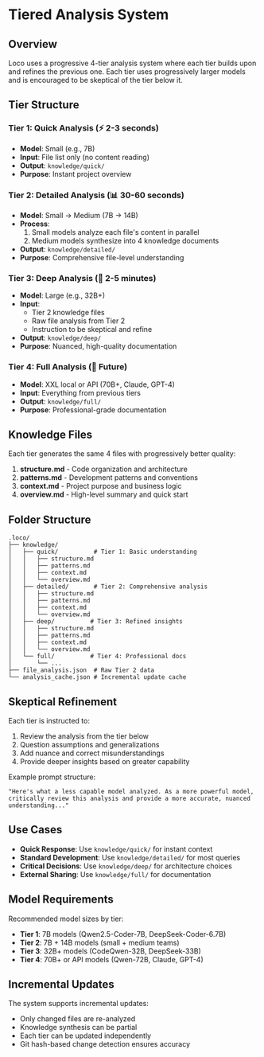 # Tiered Analysis System

## Overview

Loco uses a progressive 4-tier analysis system where each tier builds upon and refines the previous one. Each tier uses progressively larger models and is encouraged to be skeptical of the tier below it.

## Tier Structure

### Tier 1: Quick Analysis (⚡ 2-3 seconds)
- **Model**: Small (e.g., 7B)
- **Input**: File list only (no content reading)
- **Output**: `knowledge/quick/`
- **Purpose**: Instant project overview

### Tier 2: Detailed Analysis (📊 30-60 seconds)
- **Model**: Small → Medium (7B → 14B)
- **Process**:
  1. Small models analyze each file's content in parallel
  2. Medium models synthesize into 4 knowledge documents
- **Output**: `knowledge/detailed/`
- **Purpose**: Comprehensive file-level understanding

### Tier 3: Deep Analysis (💎 2-5 minutes)
- **Model**: Large (e.g., 32B+)
- **Input**: 
  - Tier 2 knowledge files
  - Raw file analysis from Tier 2
  - Instruction to be skeptical and refine
- **Output**: `knowledge/deep/`
- **Purpose**: Nuanced, high-quality documentation

### Tier 4: Full Analysis (🚀 Future)
- **Model**: XXL local or API (70B+, Claude, GPT-4)
- **Input**: Everything from previous tiers
- **Output**: `knowledge/full/`
- **Purpose**: Professional-grade documentation

## Knowledge Files

Each tier generates the same 4 files with progressively better quality:

1. **structure.md** - Code organization and architecture
2. **patterns.md** - Development patterns and conventions
3. **context.md** - Project purpose and business logic
4. **overview.md** - High-level summary and quick start

## Folder Structure

```
.loco/
├── knowledge/
│   ├── quick/          # Tier 1: Basic understanding
│   │   ├── structure.md
│   │   ├── patterns.md
│   │   ├── context.md
│   │   └── overview.md
│   ├── detailed/       # Tier 2: Comprehensive analysis
│   │   ├── structure.md
│   │   ├── patterns.md
│   │   ├── context.md
│   │   └── overview.md
│   ├── deep/          # Tier 3: Refined insights
│   │   ├── structure.md
│   │   ├── patterns.md
│   │   ├── context.md
│   │   └── overview.md
│   └── full/          # Tier 4: Professional docs
│       └── ...
├── file_analysis.json  # Raw Tier 2 data
└── analysis_cache.json # Incremental update cache
```

## Skeptical Refinement

Each tier is instructed to:
1. Review the analysis from the tier below
2. Question assumptions and generalizations
3. Add nuance and correct misunderstandings
4. Provide deeper insights based on greater capability

Example prompt structure:
```
"Here's what a less capable model analyzed. As a more powerful model, 
critically review this analysis and provide a more accurate, nuanced 
understanding..."
```

## Use Cases

- **Quick Response**: Use `knowledge/quick/` for instant context
- **Standard Development**: Use `knowledge/detailed/` for most queries
- **Critical Decisions**: Use `knowledge/deep/` for architecture choices
- **External Sharing**: Use `knowledge/full/` for documentation

## Model Requirements

Recommended model sizes by tier:
- **Tier 1**: 7B models (Qwen2.5-Coder-7B, DeepSeek-Coder-6.7B)
- **Tier 2**: 7B + 14B models (small + medium teams)
- **Tier 3**: 32B+ models (CodeQwen-32B, DeepSeek-33B)
- **Tier 4**: 70B+ or API models (Qwen-72B, Claude, GPT-4)

## Incremental Updates

The system supports incremental updates:
- Only changed files are re-analyzed
- Knowledge synthesis can be partial
- Each tier can be updated independently
- Git hash-based change detection ensures accuracy
